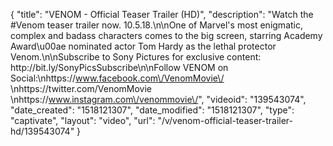 {
    "title": "VENOM - Official Teaser Trailer (HD)",
    "description": "Watch the #Venom teaser trailer now. 10.5.18.\n\nOne of Marvel's most enigmatic, complex and badass characters comes to the big screen, starring Academy Award\u00ae nominated actor Tom Hardy as the lethal protector Venom.\n\nSubscribe to Sony Pictures for exclusive content: http:\/\/bit.ly\/SonyPicsSubscribe\n\nFollow VENOM on Social:\nhttps:\/\/www.facebook.com\/VenomMovie\/  \nhttps:\/\/twitter.com\/VenomMovie  \nhttps:\/\/www.instagram.com\/venommovie\/",
    "videoid": "139543074",
    "date_created": "1518121307",
    "date_modified": "1518121307",
    "type": "captivate",
    "layout": "video",
    "url": "\/v\/venom-official-teaser-trailer-hd\/139543074"
}